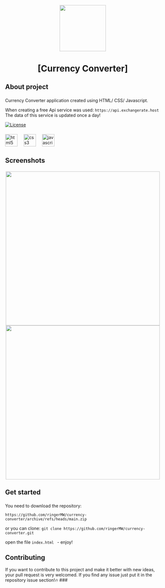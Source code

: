 <div align="center">
  <img height="150" src=""  />
</div>

###

<h1 align="center">[Currency Converter]</h1>

###

<h2 align="left">About project</h2>

###

<div align="left">
<p align="left">Currency Converter application created using HTML/ CSS/ Javascript.</p>

When creating a free Api service was used:
`https://api.exchangerate.host`
The data of this service is updated once a day!
</div>



[![License](https://img.shields.io/badge/license-MIT-green)](./LICENSE)

###

<div align="left">
  <img src="https://skillicons.dev/icons?i=html" height="40" alt="html5 logo"  />
  <img width="12" />
  <img src="https://skillicons.dev/icons?i=css" height="40" alt="css3 logo"  />
  <img width="12" />
  <img src="https://skillicons.dev/icons?i=js" height="40" alt="javascript logo"  />
</div>

###

<h2 align="left">Screenshots</h2>

###

<div align="center">
  <img height="500" src=""/>
  <img height="500" src=""/>
</div>

###

<h2 align="left">Get started</h2>

###

<div align="left">
You need to download the repository:

`https://github.com/ringerMW/currency-converter/archive/refs/heads/main.zip`

or you can clone:
`git clone https://github.com/ringerMW/currency-converter.git`


open the file `index.html ` - enjoy!
</div>

###

<h2 align="left">Contributing</h2>
If you want to contribute to this project and make it better with new ideas, your pull request is very welcomed. If you find any issue just put it in the repository issue section!🔥
###